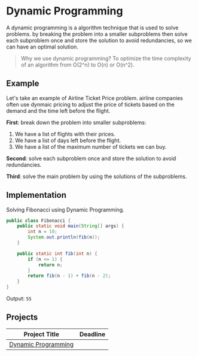# Dynamic Programming
A dynamic programming is a algorithm technique that is used to solve problems. by breaking the problem into a smaller subproblems then solve each subproblem once and store the solution to avoid redundancies, so we can have an optimal solution.

> Why we use dynamic programming? To optimize the time complexity of an algorithm from O(2^n) to O(n) or O(n^2). 

## Example
Let's take an example of Airline Ticket Price problem. airline companies often use dynmaic pricing to adjust the price of tickets based on the demand and the time left before the flight. 

**First**: break down the problem into smaller subproblems: 

1. We have a list of flights with their prices.
2. We have a list of days left before the flight.
3. We have a list of the maximum number of tickets we can buy. 

**Second**: solve each subproblem once and store the solution to avoid redundancies.

**Third**: solve the main problem by using the solutions of the subproblems.



## Implementation 

Solving Fibonacci using Dynamic Programming. 

```java
public class Fibonacci {
    public static void main(String[] args) {
        int n = 10;
        System.out.println(fib(n));
    }

    public static int fib(int n) {
        if (n <= 1) {
            return n;
        }
        return fib(n - 1) + fib(n - 2);
    }
}
```

Output: `55`


## Projects
| Project Title | Deadline |
:-----------:|:-------------|
|[Dynamic Programming](https://github.com/SAFCSP-Team/)|